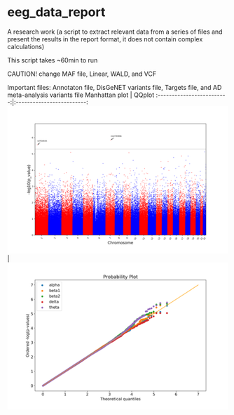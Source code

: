 # eeg_data_report
A research work (a script to extract relevant data from a series of files and present the results in the report format, it does not contain complex calculations)

This script takes ~60min to run

CAUTION! change MAF file, Linear, WALD, and VCF

Important files: Annotaton file, DisGeNET variants file, Targets file, and AD meta-analysis variants file
Manhattan plot             |  QQplot
:-------------------------:|:-------------------------:
![](https://github.com/miguelangelorebelo/eeg_data_report/blob/master/alpha_man.png) | ![](https://github.com/miguelangelorebelo/eeg_data_report/blob/master/QQ.png)
